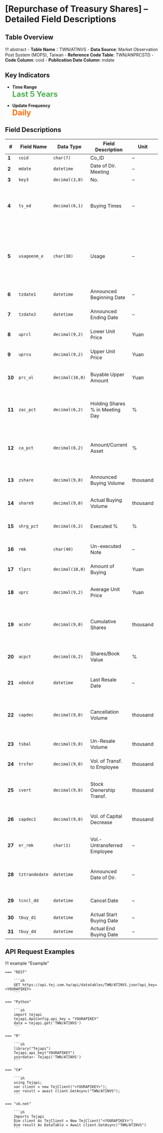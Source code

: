 # [Repurchase of Treasury Shares] – Detailed Field Descriptions


## Table Overview

!!! abstract
    - **Table Name**：TWN/ATINVS
    - **Data Source**: Market Observation Post System (MOPS), Taiwan
    - **Reference Code Table**: TWN/ANPRCSTD
    - **Code Column**: coid
    - **Publication Date Column**: mdate


## Key Indicators

<div class="grid cards" markdown>

<!-- -   __Number of Records__

    ---

    Over 5,799 -->

- __Time Range__  
  **<span style="font-size: 1.8em; color: #4caf50;">Last 5 Years</span>**

- __Update Frequency__  
  **<span style="font-size: 1.8em; color: #ff6d00;">Daily</span>**

</div>


## Field Descriptions

| **#** | Field Name       | Data Type       | Field Description                 | Unit     | Description                                                                                                                                              |
|-------|------------------|------------------|-----------------------------------|----------|----------------------------------------------------------------------------------------------------------------------------------------------------------|
| **1** | `coid`           | `char(7)`        | Co_ID                             | –        | Company Code                                                                                                                                            |
| **2** | `mdate`          | `datetime`       | Date of Dir. Meeting              | –        | Date of Board Meeting                                                                                                                                   |
| **3** | `key3`           | `decimal(3,0)`   | No.                               | –        | Serial Number                                                                                                                                           |
| **4** | `ts_od`          | `decimal(6,1)`   | Buying Times                      | –        | Number of Buybacks Resolved by Board, used in non-regular treasury stock announcements                                                                 |
| **5** | `usageenm_e`     | `char(30)`       | Usage                             | –        | Purpose of Buyback: e.g., Employee Transfer, Merger, Cancellation, Equity Conversion, etc.                                                             |
| **6** | `tzdate1`        | `datetime`       | Announced Beginning Date          | –        | Start Date of Scheduled Buyback Period                                                                                                                  |
| **7** | `tzdate2`        | `datetime`       | Announced Ending Date             | –        | End Date of Scheduled Buyback Period                                                                                                                    |
| **8** | `uprcl`          | `decimal(9,2)`   | Lower Unit Price                  | Yuan     | Lower Limit of Scheduled Buyback Price                                                                                                                  |
| **9** | `uprcu`          | `decimal(9,2)`   | Upper Unit Price                  | Yuan     | Upper Limit of Scheduled Buyback Price                                                                                                                  |
| **10**| `prc_ul`         | `decimal(10,0)`  | Buyable Upper Amount              | Yuan     | Retained Earnings + Realized Capital Reserve                                                                                                            |
| **11**| `zac_pct`        | `decimal(6,2)`   | Holding Shares % in Meeting Day  | %        | Treasury Shares Held Before Reporting / Shares Outstanding                                                                                              |
| **12**| `ca_pct`         | `decimal(6,2)`   | Amount/Current Asset              | %        | Upper Limit Price × Scheduled Buyback Shares / Current Assets                                                                                           |
| **13**| `zshare`         | `decimal(9,0)`   | Announced Buying Volume           | thousand | Estimated Number of Shares to Buy Back                                                                                                                  |
| **14**| `share9`         | `decimal(9,0)`   | Actual Buying Volume              | thousand | Actual Number of Shares Bought Back                                                                                                                     |
| **15**| `shrg_pct`       | `decimal(6,2)`   | Executed %                        | %        | Actual / Estimated Buyback Shares                                                                                                                       |
| **16**| `rmk`            | `char(40)`       | Un-executed Note                  | –        | Reason for Incomplete Execution                                                                                                                          |
| **17**| `tlprc`          | `decimal(10,0)`  | Amount of Buying                  | Yuan     | Actual Total Buyback Amount                                                                                                                              |
| **18**| `uprc`           | `decimal(9,2)`   | Average Unit Price                | Yuan     | Total Buyback Amount / Number of Shares Bought                                                                                                           |
| **19**| `acshr`          | `decimal(9,0)`   | Cumulative Shares                 | thousand | Accumulated Holdings of Treasury Shares (after completion of buyback)                                                                                   |
| **20**| `acpct`          | `decimal(6,2)`   | Shares/Book Value                 | %        | Accumulated Holdings / Shares Outstanding                                                                                                                |
| **21**| `xdedcd`         | `datetime`       | Last Resale Date                  | –        | Last Date of Treasury Shares Transfer or Cancellation                                                                                                   |
| **22**| `capdec`         | `decimal(9,0)`   | Cancellation Volume               | thousand | Volume of Buyback for Cancellation (must be canceled within 6 months)                                                                                   |
| **23**| `tsbal`          | `decimal(9,0)`   | Un-Resale Volume                  | thousand | Remaining Shares Not Written Off                                                                                                                         |
| **24**| `trsfer`         | `decimal(9,0)`   | Vol. of Transf. to Employee       | thousand | Must be fully transferred within 3 years                                                                                                                 |
| **25**| `cvert`          | `decimal(9,0)`   | Stock Ownership Transf.          | thousand | For share conversion, must be transferred within 3 years                                                                                                 |
| **26**| `capdec1`        | `decimal(9,0)`   | Vol. of Capital Decrease          | thousand | Treasury Shares × Capital Reduction Ratio                                                                                                               |
| **27**| `er_rmk`         | `char(1)`        | Vol.-Untransferred Employee       | –        | Buyback for Employee Transfer not yet completed                                                                                                         |
| **28**| `tztrandedate`   | `datetime`       | Announced Date of Dir.            | –        | Announcement Date Within Two Days of Board Resolution                                                                                                   |
| **29**| `tcncl_dd`       | `datetime`       | Cancel Date                       | –        | Date of Board Resolution Cancellation                                                                                                                   |
| **30**| `tbuy_d1`        | `datetime`       | Actual Start Buying Date          | –        | Actual Buyback Start Date                                                                                                                                |
| **31**| `tbuy_dd`        | `datetime`       | Actual End Buying Date            | –        | Actual Buyback End Date                    |


## API Request Examples

!!! example "Example"

    === "REST"

        ```sh
        GET https://api.tej.com.tw/api/datatables/TWN/ATINVS.json?api_key=<YOURAPIKEY>
        ```

    === "Python"

        ```sh
        import tejapi
        tejapi.ApiConfig.api_key = "YOURAPIKEY"
        data = tejapi.get('TWN/ATINVS')
        ```
    
    === "R"

        ```sh
        library("Tejapi")
        Tejapi.api_key("YOURAPIKEY")
        yourdata<- Tejapi('TWN/ATINVS')
        ```
    
    === "C#"

        ```sh
        using Tejapi;
        var client = new TejClient("<YOURAPIKEY>");
        var result = await client.GetAsync("TWN/ATINVS");
        ```
    
    === "vb.net"

        ```sh
        Imports Tejapi
        Dim client As TejClient = New TejClient("<YOURAPIKEY>")
        Dim result As DataTable = Await client.GetAsync("TWN/ATINVS")
        ```
    
